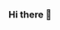 ### Hi there 👋

<!--
**Josephblack06/Josephblack06** is a block chain& ✨ _special_ ✨ repository because its `README.md` (this file) appears on your GitHub profile.
Crytpcurrency and also a game developer
Here are some ideas to get you started:

- 🔭 I’m currently working on ...
- 🌱 I’m currently learning ...
- 👯 I’m looking to collaborate on ...
- 🤔 I’m looking for help with ...
- 💬 Ask me about ...
- 📫 How to reach me: ...
- 😄 Pronouns: ...
- ⚡ Fun fact: ...
-->
